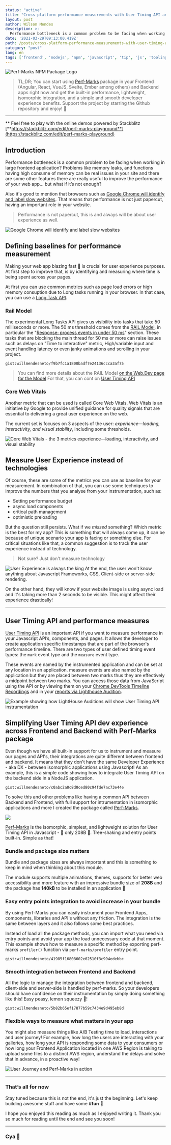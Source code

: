```yaml
---
status: "active"
title: "Cross-platform performance measurements with User Timing API and perf-marks"
layout: post
author: Wilson Mendes
description: >-
  Performance bottleneck is a common problem to be facing when working in large frontend application? Problems like memory leaks, and functions having high consume of memory can be real issues in your site and there are some other features there are really useful to improve the performance of your web app... but what if it’s not enough?
date: '2021-03-29T09:13:00.419Z'
path: /posts/cross-platform-performance-measurements-with-user-timing-apiand-perf-marks/
category: "post"
lang: en
tags: ['frontend', 'nodejs', 'npm', 'javascript', 'tip', 'js', 'tooling', 'performance']
---
```


![Perf-Marks NPM Package Logo](./perf-marks.png)

> TL;DR; You can start using [Perf-Marks](https://github.com/willmendesneto/perf-marks) package in your Frontend (Angular, React, VueJS, Svelte, Ember among others) and Backend apps right now and get the built-in performance, lightweight, isomorphic integration, and a simple and smooth developer experience benefits. Support the project by starring the Github repository and enjoy! 🎉

<hr/>

\*\* Feel free to play with the online demos powered by Stackblitz [**https://stackblitz.com/edit/perf-marks-playground**](https://stackblitz.com/edit/perf-marks-playground)

## Introduction

Performance bottleneck is a common problem to be facing when working in large frontend application? Problems like memory leaks, and functions having high consume of memory can be real issues in your site and there are some other features there are really useful to improve the performance of your web app... but what if it’s not enough?

Also it's good to mention that browsers such as [Google Chrome will identify and label slow websites](https://techcrunch.com/2019/11/11/google-chrome-to-identify-and-label-slow-websites/). That means that performance is not just papercut, having an important role in your website.

> Performance is not papercut, this is and always will be about user experience as well.

![Google Chrome will identify and label slow websites](./slow-pages.png)


## Defining baselines for performance measurement

Making your web app blazing fast 🚀 is crucial for user experience purposes. At first step to improve that, is by identifying and measuring where time is being spent across your pages. 

At first you can use common metrics such as page load errors or high memory consuption due to Long tasks running in your browser. In that case, you can use a [Long Task API](https://developer.mozilla.org/en-US/docs/Web/API/Long_Tasks_API).

### Rail Model

The experimental Long Tasks API gives us visibility into tasks that take 50 milliseconds or more. The 50 ms threshold comes from the [RAIL Model](https://web.dev/rail/), in particular the "[Response: process events in under 50 ms](https://web.dev/rail/#response)" section. These tasks that are blocking the main thread for 50 ms or more can raise issues such as delays on "Time to interactive" metric, High/variable input and event handling latency or even janky animations and scrolling in your project.

`gist:willmendesneto/f9b7fc1a1800badf7e24136ccca3af75`

> You can find more details about the RAIL Model [on the Web.Dev page for the Model](https://web.dev/rail/)
For that, you can cont on [User Timing API](https://web.dev/user-timings/)

### Core Web Vitals

Another metric that can be used is called Core Web Vitals. Web Vitals is an initiative by Google to provide unified guidance for quality signals that are essential to delivering a great user experience on the web. 

The current set is focuses on 3 aspects of the user: _experience—loading, interactivity, and visual stability_, including some thresholds.

![Core Web Vitals - the 3 metrics experience—loading, interactivity, and visual stability ](./core-web-vitals-metrics.png)


## Measure User Experience instead of technologies

Of course, these are some of the metrics you can use as baseline for your measurement. In combination of that, you can use some techniques to improve the numbers that you analyse from your instrumentation, such as:

- Setting performance budget
- async load components
- critical path management
- optimistic preloading

But the question still persists. What if we *missed* something? Which metric is the best for my app? This is something that will always come up, it can be because of unique scenario your app is facing or something else. For critical situations like that, a common suggestion is to track the user experience instead of technology.

> Not sure? Just don't measure technology

![User Experience is always the king](./user-experience-is-the-king.png)
At the end, the user won't know anything about Javascript Frameworks, CSS, Client-side or server-side rendering.

On the other hand, they will know if your website image is using async load and it's taking more than 2 seconds to be visible. This might affect their experience drastically! 

<hr/>

## User Timing API and performance measures

[User Timing API](https://web.dev/user-timings/) is an important API if you want to measure performance in your Javascript API’s, components, and pages. It allows the developer to create application specific timestamps that are part of the browser's performance timeline. There are two types of user defined timing event types: the `mark` event type and the `measure` event type.

These events are named by the instrumented application and can be set at any location in an application. measure events are also named by the application but they are placed between two marks thus they are effectively a midpoint between two marks. You can access those data from JavaScript using the API or by viewing them on your [Chrome DevTools Timeline Recordings](https://developer.chrome.com/docs/devtools/evaluate-performance/reference/) and in your [reports via Lighthouse Audition](https://developers.google.com/web/tools/lighthouse/).

![Example showing how LightHouse Auditions will show User Timing API instrumentation](./lighthouse-user-timing-report.png)

## Simplifying User Timing API dev experience across Frontend and Backend with Perf-Marks package

Even though we have all built-in support for us to instrument and measure our pages and API's, their integrations are quite different between frontend and backend. It means that they don't have the same Developer Experience - aka DX - between isomorphic applications using Javascript! As an example, this is a simple code showing how to integrate User Timing API on the backend side in a NodeJS application.

`gist:willmendesneto/c0abc2a0c8d0ced80c94fde7ac73e44e`

To solve this and other problems like having a common API between Backend and Frontend, with full support for intrumentation in isomorphic applications and more I created the package called [Perf-Marks](https://github.com/willmendesneto/perf-marks).

[![](http://img.youtube.com/vi/vxNg3vM1P0A/0.jpg)](http://www.youtube.com/watch?v=vxNg3vM1P0A "Video showing how to use perf-marks package")


[Perf-Marks](https://github.com/willmendesneto/perf-marks) is the isomorphic, simplest, and lightweight solution for User Timing API in Javascript - 🚀 only 208B 🚀. Tree-shaking and entry points built-in. Simple as that!

### Bundle and package size matters

Bundle and package sizes are always important and this is something to keep in mind when thinking about this module.

The module supports multiple animations, themes, supports for better web accessibility and more feature with an impressive bundle size of **208B** and the package has **140kB** to be installed in an application 🎉

### Easy entry points integration to avoid increase in your bundle

By using Perf-Marks you can easily instrument your Frontend Apps, components, libraries and API's without any friction. The integration is the same between layers and it also follows some best practices.

Instead of load all the package methods, you can import what you need via entry points and avoid your app the load unnecessary code at that moment. This example shows how to measure a specific method by exporting perf-marks `profiler()` function via `perf-marks/profiler` entry point.

`gist:willmendesneto/41985f16808602e62510f3c994edebbc`

### Smooth integration between Frontend and Backend

All the logic to manage the integration between frontend and backend, client-side and server-side is handled by perf-marks. So your developers should have confidence on their instrumentation by simply doing something like this! Easy peasy, lemon squeezy 🍋!

`gist:willmendesneto/5b82b65ef17877b59c7434e9d495eb8d`

### Flexible ways to measure what matters in your app

You might also measure things like A/B Testing time to load, interactions and user journey! For example, how long the users are interacting with your galleries, how long your API is responding some data to your consumers or how long your Frontend Application located in one AWS Region is taking to upload some files to a distinct AWS region, understand the delays and solve that in advance, in a proactive way!

![User Journey and Perf-Marks in action](./user-journey-and-perf-marks-in-action.gif)

<hr/>

### That’s all for now

Stay tuned because this is not the end, it's just the beginning. Let's keep building awesome stuff and have some **#fun** 🚀

I hope you enjoyed this reading as much as I enjoyed writing it. Thank you so much for reading until the end and see you soon!

<hr />

### Cya 👋
